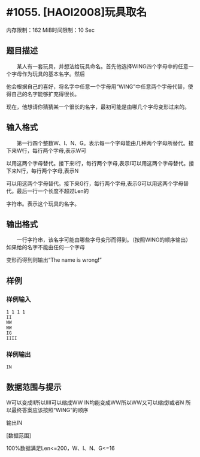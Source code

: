 # #1055. [HAOI2008]玩具取名

内存限制：162 MiB时间限制：10 Sec

## 题目描述

　　某人有一套玩具，并想法给玩具命名。首先他选择WING四个字母中的任意一个字母作为玩具的基本名字。然后

他会根据自己的喜好，将名字中任意一个字母用&ldquo;WING&rdquo;中任意两个字母代替，使得自己的名字能够扩充得很长。

现在，他想请你猜猜某一个很长的名字，最初可能是由哪几个字母变形过来的。

## 输入格式

　　第一行四个整数W、I、N、G。表示每一个字母能由几种两个字母所替代。接下来W行，每行两个字母,表示W可

以用这两个字母替代。接下来I行，每行两个字母,表示I可以用这两个字母替代。接下来N行，每行两个字母,表示N

可以用这两个字母替代。接下来G行，每行两个字母,表示G可以用这两个字母替代。最后一行一个长度不超过Len的

字符串。表示这个玩具的名字。

## 输出格式

　　一行字符串，该名字可能由哪些字母变形而得到。（按照WING的顺序输出）如果给的名字不能由任何一个字母

变形而得到则输出&ldquo;The name is wrong!&rdquo;

## 样例

### 样例输入

    
    1 1 1 1
    II
    WW
    WW
    IG
    IIII
    

### 样例输出

    
    IN
    

## 数据范围与提示

W可以变成II所以IIII可以缩成WW IN均能变成WW所以WW又可以缩成I或者N 所以最终答案应该按照&ldquo;WING&rdquo;的顺序

输出IN 

[数据范围]

100%数据满足Len<=200，W、I、N、G<=16
